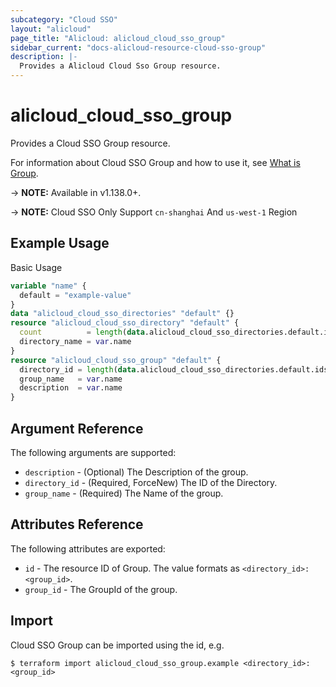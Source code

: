 ```yaml
---
subcategory: "Cloud SSO"
layout: "alicloud"
page_title: "Alicloud: alicloud_cloud_sso_group"
sidebar_current: "docs-alicloud-resource-cloud-sso-group"
description: |-
  Provides a Alicloud Cloud Sso Group resource.
---
```


# alicloud\_cloud\_sso\_group

Provides a Cloud SSO Group resource.

For information about Cloud SSO Group and how to use it, see [What is Group](https://www.alibabacloud.com/help/doc-detail/264683.html).

-> **NOTE:** Available in v1.138.0+.

-> **NOTE:** Cloud SSO Only Support `cn-shanghai` And `us-west-1` Region

## Example Usage

Basic Usage

```terraform
variable "name" {
  default = "example-value"
}
data "alicloud_cloud_sso_directories" "default" {}
resource "alicloud_cloud_sso_directory" "default" {
  count          = length(data.alicloud_cloud_sso_directories.default.ids) > 0 ? 0 : 1
  directory_name = var.name
}
resource "alicloud_cloud_sso_group" "default" {
  directory_id = length(data.alicloud_cloud_sso_directories.default.ids) > 0 ? data.alicloud_cloud_sso_directories.default.ids[0] : concat(alicloud_cloud_sso_directory.default.*.id, [""])[0]
  group_name   = var.name
  description  = var.name
}
```

## Argument Reference

The following arguments are supported:

* `description` - (Optional) The Description of the group.
* `directory_id` - (Required, ForceNew) The ID of the Directory.
* `group_name` - (Required) The Name of the group.

## Attributes Reference

The following attributes are exported:

* `id` - The resource ID of Group. The value formats as `<directory_id>:<group_id>`.
* `group_id` - The GroupId of the group.

## Import

Cloud SSO Group can be imported using the id, e.g.

```
$ terraform import alicloud_cloud_sso_group.example <directory_id>:<group_id>
```
